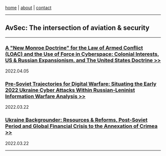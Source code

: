 
<a href="https://disesdi.github.io/" target="_blank" rel="noopener noreferrer">home</a> \| 
<a href="https://cx7.dev/research/security.html" target="_blank" rel="noopener noreferrer">about</a> \| 
<a href="https://cx7.dev/research/policy.html" target="_blank" rel="noopener noreferrer">contact</a> 

-----

## AvSec: The intersection of aviation & security

-----

### [A "New Monroe Doctrine" for the Law of Armed Conflict (LOAC) and the Use of Force in Cyberspace: Colonial Interests, US & Russian Expansionism, and The United States Doctrine >>](https://cx7.dev/papers/2_New_Monroe_Doctrine_Cox.html) 

2022.04.05


### [Pre-Soviet Trajectories for Digital Warfare: Situating the Early 2022 Ukraine Cyber Attacks Within Russian-Leninist Information Warfare Analysis >>](https://cx7.dev/papers/1_PreSoviet_IW_Cox.html) 

2022.03.22


### [Ukraine Backgrounder: Resources & Reforms, Post-Soviet Period and Global Financial Crisis to the Annexation of Crimea >>](https://cx7.dev/backgrounders/1_Ukraine_Cox.html) 

2022.03.22

-------

